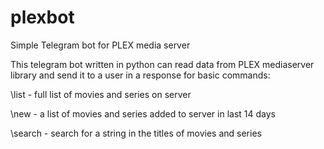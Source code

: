 # plexbot
Simple Telegram bot for PLEX media server

This telegram bot  written in python can read data from PLEX mediaserver library and send it to a user in a response for basic commands:

\list - full list of movies and series on server

\new - a list of movies and series added to server in last 14 days

\search - search for a string in the titles of movies and series
